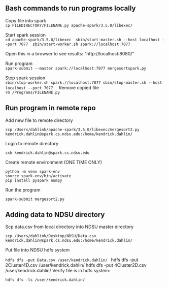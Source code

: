 ## Bash commands to run programs locally 
Copy file into spark  \
`cp FILEDIRECTORY/FILENAME.py apache-spark/3.5.0/libexec/`

Start spark session\
`cd apache-spark/3.5.0/libexec 
sbin/start-master.sh --host localhost --port 7077 
sbin/start-worker.sh spark://localhost:7077
`

Open this in a browser to see results: "http://localhost:8080/" 

Run program \
`spark-submit --master spark://localhost:7077 mergesortspark.py`

Stop spark session \
`sbin/stop-worker.sh spark://localhost:7077
sbin/stop-master.sh --host localhost --port 7077 
`
Remove copied file \
`rm /Programs/FILENAME.py`



## Run program in remote repo


Add new file to remote directory 

`scp /Users/dahlink/apache-spark/3.5.0/libexec/mergesort2.py kendrick.dahlin@spark.cs.ndsu.edu:/home/kendrick.dahlin/`

Login to remote directory

`ssh kendrick.dahlin@spark.cs.ndsu.edu`

Create remote environment (ONE TIME ONLY)

    python -m venv spark-env
    source spark-env/bin/activate
    pip install pyspark numpy

Run the program

`spark-submit mergesort2.py`

## Adding data to NDSU directory

Scp data.csv from local directory into NDSU master directory

`scp /Users/dahlink/Desktop/NDSU/Data.csv kendrick.dahlin@spark.cs.ndsu.edu:/home/kendrick.dahlin/`

Put file into NDSU hdfs system 

`hdfs dfs -put Data.csv /user/kendrick.dahlin/ `
hdfs dfs -put 2Cluster4D.csv /user/kendrick.dahlin/
hdfs dfs -put 4Cluster2D.csv /user/kendrick.dahlin/
Verify file is in hdfs system:

`hdfs dfs -ls /user/kendrick.dahlin/`